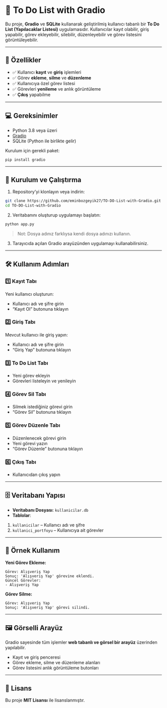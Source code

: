 # 📝 To Do List with Gradio

Bu proje, **Gradio** ve **SQLite** kullanarak geliştirilmiş kullanıcı tabanlı bir **To Do List (Yapılacaklar Listesi)** uygulamasıdır. Kullanıcılar kayıt olabilir, giriş yapabilir, görev ekleyebilir, silebilir, düzenleyebilir ve görev listesini görüntüleyebilir.

---

## 🌟 Özellikler

- ✅ Kullanıcı **kayıt** ve **giriş** işlemleri  
- ✅ Görev **ekleme**, **silme** ve **düzenleme**  
- ✅ Kullanıcıya özel görev listesi  
- ✅ Görevleri **yenileme** ve anlık görüntüleme  
- ✅ **Çıkış** yapabilme  

---

## 💻 Gereksinimler

- Python 3.8 veya üzeri  
- [Gradio](https://gradio.app/)  
- SQLite (Python ile birlikte gelir)  

Kurulum için gerekli paket:  
```bash
pip install gradio
```

---

## 🚀 Kurulum ve Çalıştırma

1. Repository’yi klonlayın veya indirin:

```bash
git clone https://github.com/eminbozgeyik27/TO-DO-List-with-Gradio.git
cd TO-DO-List-with-Gradio
```

2. Veritabanını oluşturup uygulamayı başlatın:

```bash
python app.py
```

> Not: Dosya adınız farklıysa kendi dosya adınızı kullanın.  

3. Tarayıcıda açılan Gradio arayüzünden uygulamayı kullanabilirsiniz.

---

## 🛠️ Kullanım Adımları

### 1️⃣ Kayıt Tabı
Yeni kullanıcı oluşturun:  
- Kullanıcı adı ve şifre girin  
- “Kayıt Ol” butonuna tıklayın  

### 2️⃣ Giriş Tabı
Mevcut kullanıcı ile giriş yapın:  
- Kullanıcı adı ve şifre girin  
- “Giriş Yap” butonuna tıklayın  

### 3️⃣ To Do List Tabı
- Yeni görev ekleyin  
- Görevleri listeleyin ve yenileyin  

### 4️⃣ Görev Sil Tabı
- Silmek istediğiniz görevi girin  
- “Görev Sil” butonuna tıklayın  

### 5️⃣ Görev Düzenle Tabı
- Düzenlenecek görevi girin  
- Yeni görevi yazın  
- “Görev Düzenle” butonuna tıklayın  

### 6️⃣ Çıkış Tabı
- Kullanıcıdan çıkış yapın  

---

## 🗄️ Veritabanı Yapısı

- **Veritabanı Dosyası**: `kullanicilar.db`  
- **Tablolar**:  
1. `kullanicilar` – Kullanıcı adı ve şifre  
2. `kullanici_portfoyu` – Kullanıcıya ait görevler  

---

## 📌 Örnek Kullanım

**Yeni Görev Ekleme:**  
```
Görev: Alışveriş Yap
Sonuç: 'Alışveriş Yap' görevine eklendi.
Güncel Görevler:
- Alışveriş Yap
```

**Görev Silme:**  
```
Görev: Alışveriş Yap
Sonuç: 'Alışveriş Yap' görevi silindi.
```

---

## 🖼️ Görselli Arayüz

Gradio sayesinde tüm işlemler **web tabanlı ve görsel bir arayüz** üzerinden yapılabilir.  
- Kayıt ve giriş penceresi  
- Görev ekleme, silme ve düzenleme alanları  
- Görev listesini anlık görüntüleme butonları  

---

## 📜 Lisans

Bu proje **MIT Lisansı** ile lisanslanmıştır.
